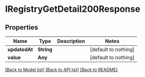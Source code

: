 # IRegistryGetDetail200Response


## Properties
Name | Type | Description | Notes
------------ | ------------- | ------------- | -------------
**updatedAt** | **String** |  | [default to nothing]
**value** | **Any** |  | [default to nothing]


[[Back to Model list]](../README.md#models) [[Back to API list]](../README.md#api-endpoints) [[Back to README]](../README.md)


